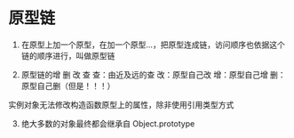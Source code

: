 # 原型链
1. 在原型上加一个原型，在加一个原型...，把原型连成链，访问顺序也依据这个链的顺序进行，叫做原型链

2. 原型链的增 删 改 查
   查：由近及远的查
   改：原型自己改
   增：原型自己增
   删：原型自己删（但是！！！）

实例对象无法修改构造函数原型上的属性，除非使用引用类型方式


3. 绝大多数的对象最终都会继承自 Object.prototype 